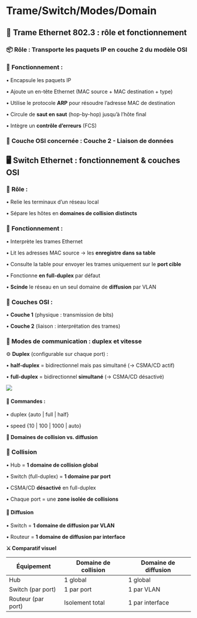 # Trame/Switch/Modes/Domain

## **🧠 Trame Ethernet 802.3 : rôle et fonctionnement**

### 📦 **Rôle** : Transporte les paquets IP en **couche 2** du modèle OSI

### 🔄 **Fonctionnement** :

• Encapsule les paquets IP

• Ajoute un en-tête Ethernet (MAC source + MAC destination + type)

• Utilise le protocole **ARP** pour résoudre l’adresse MAC de destination

• Circule de **saut en saut** (hop-by-hop) jusqu’à l’hôte final

• Intègre un **contrôle d’erreurs** (FCS)

### 🧱 **Couche OSI** concernée : **Couche 2 - Liaison de données**



## **🖥️ Switch Ethernet : fonctionnement & couches OSI**

### 🔌 **Rôle** :

• Relie les terminaux d’un réseau local

• Sépare les hôtes en **domaines de collision distincts**

### 🧠 **Fonctionnement** :

• Interprète les trames Ethernet

• Lit les adresses MAC source → les **enregistre dans sa table**

• Consulte la table pour envoyer les trames uniquement sur le **port cible**

• Fonctionne **en full-duplex** par défaut

• **Scinde** le réseau en un seul domaine de **diffusion** par VLAN

### 🧱 **Couches OSI** :

• **Couche 1** (physique : transmission de bits)

• **Couche 2** (liaison : interprétation des trames)



### **🔄 Modes de communication : duplex et vitesse**

⚙️ **Duplex** (configurable sur chaque port) :

• **half-duplex** = bidirectionnel mais pas simultané (→ CSMA/CD actif)

• **full-duplex** = bidirectionnel **simultané** (→ CSMA/CD désactivé)

![](../../../media/Cours-Infrastructures-réseaux-Trame-Switch-Modes-Domain-image2.png)

#### 🔧 **Commandes** :

• duplex {auto | full | half}

• speed {10 | 100 | 1000 | auto}

**🧩 Domaines de collision vs. diffusion**

### **🔁 Collision**

• Hub = **1 domaine de collision global**

• Switch (full-duplex) = **1 domaine par port**

• CSMA/CD **désactivé** en full-duplex

• Chaque port = une **zone isolée de collisions**

#### **📢 Diffusion**

• Switch = **1 domaine de diffusion par VLAN**

• Routeur = **1 domaine de diffusion par interface**



**⚔️ Comparatif visuel**

| **Équipement**     | **Domaine de collision** | **Domaine de diffusion** |
|--------------------|--------------------------|--------------------------|
| Hub                | 1 global                 | 1 global                 |
| Switch (par port)  | 1 par port               | 1 par VLAN               |
| Routeur (par port) | Isolement total          | 1 par interface          |





